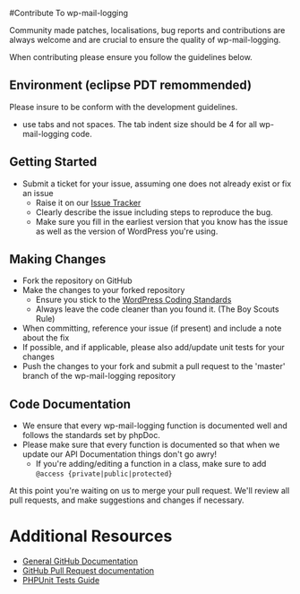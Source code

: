 #Contribute To wp-mail-logging

Community made patches, localisations, bug reports and contributions are always welcome and are crucial to ensure the quality of wp-mail-logging.

When contributing please ensure you follow the guidelines below.

## Environment (eclipse PDT remommended)

Please insure to be conform with the development guidelines.
* use tabs and not spaces. The tab indent size should be 4 for all wp-mail-logging code.

## Getting Started

* Submit a ticket for your issue, assuming one does not already exist or fix an issue
  * Raise it on our [Issue Tracker](https://github.com/No3x/wp-mail-logging/issues)
  * Clearly describe the issue including steps to reproduce the bug.
  * Make sure you fill in the earliest version that you know has the issue as well as the version of WordPress you're using.

## Making Changes

* Fork the repository on GitHub
* Make the changes to your forked repository
  * Ensure you stick to the [WordPress Coding Standards](http://codex.wordpress.org/WordPress_Coding_Standards)
  * Always leave the code cleaner than you found it. (The Boy Scouts Rule)
* When committing, reference your issue (if present) and include a note about the fix
* If possible, and if applicable, please also add/update unit tests for your changes
* Push the changes to your fork and submit a pull request to the 'master' branch of the wp-mail-logging repository

## Code Documentation

* We ensure that every wp-mail-logging function is documented well and follows the standards set by phpDoc.
* Please make sure that every function is documented so that when we update our API Documentation things don't go awry!
	* If you're adding/editing a function in a class, make sure to add `@access {private|public|protected}`

At this point you're waiting on us to merge your pull request. We'll review all pull requests, and make suggestions and changes if necessary.

# Additional Resources
* [General GitHub Documentation](http://help.github.com/)
* [GitHub Pull Request documentation](http://help.github.com/send-pull-requests/)
* [PHPUnit Tests Guide](http://phpunit.de/manual/current/en/writing-tests-for-phpunit.html)
